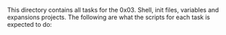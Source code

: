 This directory contains all tasks for the 0x03. Shell, init files, variables and expansions projects. The following are what the scripts for each task is expected to do:

